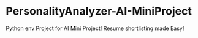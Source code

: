 # PersonalityAnalyzer-AI-MiniProject
Python env Project for AI Mini Project! Resume shortlisting made Easy!
